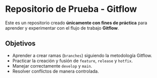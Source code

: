 #  Repositorio de Prueba - Gitflow

Este es un repositorio creado **únicamente con fines de práctica** para aprender y experimentar con el flujo de trabajo **Gitflow**.

##  Objetivos
- Aprender a crear ramas (`branches`) siguiendo la metodología Gitflow.
- Practicar la creación y fusión de `feature`, `release` y `hotfix`.
- Manejar correctamente `develop` y `main`.
- Resolver conflictos de manera controlada.

